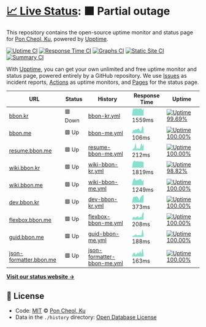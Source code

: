 # [📈 Live Status](https://uptime.bbon.me): <!--live status--> **🟧 Partial outage**

This repository contains the open-source uptime monitor and status page for [Pon Cheol, Ku](http://bbon.kr), powered by [Upptime](https://github.com/upptime/upptime).

[![Uptime CI](https://github.com/koj-co/upptime/workflows/Uptime%20CI/badge.svg)](https://github.com/koj-co/upptime/actions?query=workflow%3A%22Uptime+CI%22)
[![Response Time CI](https://github.com/koj-co/upptime/workflows/Response%20Time%20CI/badge.svg)](https://github.com/koj-co/upptime/actions?query=workflow%3A%22Response+Time+CI%22)
[![Graphs CI](https://github.com/koj-co/upptime/workflows/Graphs%20CI/badge.svg)](https://github.com/koj-co/upptime/actions?query=workflow%3A%22Graphs+CI%22)
[![Static Site CI](https://github.com/koj-co/upptime/workflows/Static%20Site%20CI/badge.svg)](https://github.com/koj-co/upptime/actions?query=workflow%3A%22Static+Site+CI%22)
[![Summary CI](https://github.com/koj-co/upptime/workflows/Summary%20CI/badge.svg)](https://github.com/koj-co/upptime/actions?query=workflow%3A%22Summary+CI%22)

With [Upptime](https://upptime.js.org), you can get your own unlimited and free uptime monitor and status page, powered entirely by a GitHub repository. We use [Issues](https://github.com/bbonkr/upptime/issues) as incident reports, [Actions](https://github.com/bbonkr/upptime/actions) as uptime monitors, and [Pages](https://uptime.bbon.me) for the status page.

<!--start: status pages-->
<!-- This summary is generated by Upptime (https://github.com/upptime/upptime) -->
<!-- Do not edit this manually, your changes will be overwritten -->

| URL                                                       | Status  | History                                                                                                          | Response Time                                                                               | Uptime                                                                                                                                                                                                                          |
| --------------------------------------------------------- | ------- | ---------------------------------------------------------------------------------------------------------------- | ------------------------------------------------------------------------------------------- | ------------------------------------------------------------------------------------------------------------------------------------------------------------------------------------------------------------------------------- |
| [bbon.kr](https://bbon.kr)                                | 🟥 Down | [bbon-kr.yml](https://github.com/bbonkr/uptime/commits/master/history/bbon-kr.yml)                               | <img alt="Response time graph" src="./graphs/bbon-kr.png" height="20"> 1559ms               | [![Uptime 99.69%](https://img.shields.io/endpoint?url=https%3A%2F%2Fraw.githubusercontent.com%2Fbbonkr%2Fuptime%2Fmaster%2Fapi%2Fbbon-kr%2Fuptime.json)](https://uptime.bbon.me/history/bbon-kr)                                |
| [bbon.me](https://bbon.me)                                | 🟩 Up   | [bbon-me.yml](https://github.com/bbonkr/uptime/commits/master/history/bbon-me.yml)                               | <img alt="Response time graph" src="./graphs/bbon-me.png" height="20"> 106ms                | [![Uptime 100.00%](https://img.shields.io/endpoint?url=https%3A%2F%2Fraw.githubusercontent.com%2Fbbonkr%2Fuptime%2Fmaster%2Fapi%2Fbbon-me%2Fuptime.json)](https://uptime.bbon.me/history/bbon-me)                               |
| [resume.bbon.me](https://resume.bbon.me)                  | 🟩 Up   | [resume-bbon-me.yml](https://github.com/bbonkr/uptime/commits/master/history/resume-bbon-me.yml)                 | <img alt="Response time graph" src="./graphs/resume-bbon-me.png" height="20"> 212ms         | [![Uptime 100.00%](https://img.shields.io/endpoint?url=https%3A%2F%2Fraw.githubusercontent.com%2Fbbonkr%2Fuptime%2Fmaster%2Fapi%2Fresume-bbon-me%2Fuptime.json)](https://uptime.bbon.me/history/resume-bbon-me)                 |
| [wiki.bbon.kr](https://wiki.bbon.kr)                      | 🟩 Up   | [wiki-bbon-kr.yml](https://github.com/bbonkr/uptime/commits/master/history/wiki-bbon-kr.yml)                     | <img alt="Response time graph" src="./graphs/wiki-bbon-kr.png" height="20"> 1819ms          | [![Uptime 98.82%](https://img.shields.io/endpoint?url=https%3A%2F%2Fraw.githubusercontent.com%2Fbbonkr%2Fuptime%2Fmaster%2Fapi%2Fwiki-bbon-kr%2Fuptime.json)](https://uptime.bbon.me/history/wiki-bbon-kr)                      |
| [wiki.bbon.me](https://wiki.bbon.me)                      | 🟩 Up   | [wiki-bbon-me.yml](https://github.com/bbonkr/uptime/commits/master/history/wiki-bbon-me.yml)                     | <img alt="Response time graph" src="./graphs/wiki-bbon-me.png" height="20"> 1249ms          | [![Uptime 100.00%](https://img.shields.io/endpoint?url=https%3A%2F%2Fraw.githubusercontent.com%2Fbbonkr%2Fuptime%2Fmaster%2Fapi%2Fwiki-bbon-me%2Fuptime.json)](https://uptime.bbon.me/history/wiki-bbon-me)                     |
| [dev.bbon.kr](https://dev.bbon.kr)                        | 🟩 Up   | [dev-bbon-kr.yml](https://github.com/bbonkr/uptime/commits/master/history/dev-bbon-kr.yml)                       | <img alt="Response time graph" src="./graphs/dev-bbon-kr.png" height="20"> 373ms            | [![Uptime 100.00%](https://img.shields.io/endpoint?url=https%3A%2F%2Fraw.githubusercontent.com%2Fbbonkr%2Fuptime%2Fmaster%2Fapi%2Fdev-bbon-kr%2Fuptime.json)](https://uptime.bbon.me/history/dev-bbon-kr)                       |
| [flexbox.bbon.me](https://flexbox.bbon.me)                | 🟩 Up   | [flexbox-bbon-me.yml](https://github.com/bbonkr/uptime/commits/master/history/flexbox-bbon-me.yml)               | <img alt="Response time graph" src="./graphs/flexbox-bbon-me.png" height="20"> 208ms        | [![Uptime 100.00%](https://img.shields.io/endpoint?url=https%3A%2F%2Fraw.githubusercontent.com%2Fbbonkr%2Fuptime%2Fmaster%2Fapi%2Fflexbox-bbon-me%2Fuptime.json)](https://uptime.bbon.me/history/flexbox-bbon-me)               |
| [guid.bbon.me](https://guid.bbon.me)                      | 🟩 Up   | [guid-bbon-me.yml](https://github.com/bbonkr/uptime/commits/master/history/guid-bbon-me.yml)                     | <img alt="Response time graph" src="./graphs/guid-bbon-me.png" height="20"> 188ms           | [![Uptime 100.00%](https://img.shields.io/endpoint?url=https%3A%2F%2Fraw.githubusercontent.com%2Fbbonkr%2Fuptime%2Fmaster%2Fapi%2Fguid-bbon-me%2Fuptime.json)](https://uptime.bbon.me/history/guid-bbon-me)                     |
| [json-formatter.bbon.me](https://json-formatter.bbon.me/) | 🟩 Up   | [json-formatter-bbon-me.yml](https://github.com/bbonkr/uptime/commits/master/history/json-formatter-bbon-me.yml) | <img alt="Response time graph" src="./graphs/json-formatter-bbon-me.png" height="20"> 163ms | [![Uptime 100.00%](https://img.shields.io/endpoint?url=https%3A%2F%2Fraw.githubusercontent.com%2Fbbonkr%2Fuptime%2Fmaster%2Fapi%2Fjson-formatter-bbon-me%2Fuptime.json)](https://uptime.bbon.me/history/json-formatter-bbon-me) |

<!--end: status pages-->

[**Visit our status website →**](https://uptime.bbon.me)

## 📄 License

- Code: [MIT](./LICENSE) © [Pon Cheol, Ku](http://bbon.kr)
- Data in the `./history` directory: [Open Database License](https://opendatacommons.org/licenses/odbl/1-0/)
